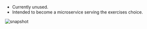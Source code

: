 
* Currently unused.
* Intended to become a microservice serving the exercises choice.

![snapshot](https://github.com/cyber-dojo/exercises/blob/master/docs/snapshot.png)

